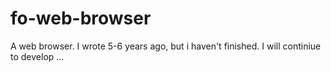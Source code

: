 # fo-web-browser
A web browser. I wrote 5-6 years ago, but i haven't finished. I will continiue to develop ...
